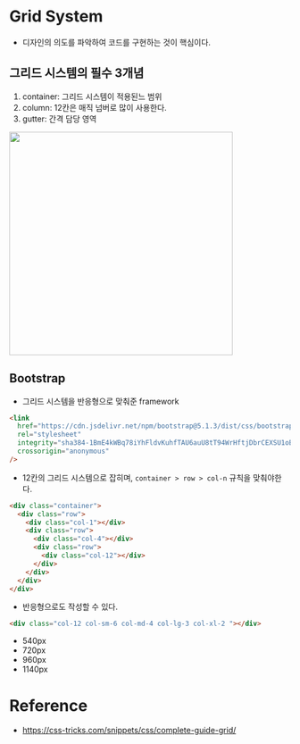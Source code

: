 # Grid System

- 디자인의 의도를 파악하여 코드를 구현하는 것이 핵심이다.

## 그리드 시스템의 필수 3개념

1. container: 그리드 시스템이 적용된느 범위
2. column: 12칸은 매직 넘버로 많이 사용한다.
3. gutter: 간격 담당 영역

<img src="https://user-images.githubusercontent.com/76730867/147864330-10a5146f-c361-4e09-8105-594ccf6996c4.png" width="400px">

## Bootstrap

- 그리드 시스템을 반응형으로 맞춰준 framework

```html
<link
  href="https://cdn.jsdelivr.net/npm/bootstrap@5.1.3/dist/css/bootstrap.min.css"
  rel="stylesheet"
  integrity="sha384-1BmE4kWBq78iYhFldvKuhfTAU6auU8tT94WrHftjDbrCEXSU1oBoqyl2QvZ6jIW3"
  crossorigin="anonymous"
/>
```

- 12칸의 그리드 시스템으로 잡히며, `container > row > col-n` 규칙을 맞춰야한다.

```html
<div class="container">
  <div class="row">
    <div class="col-1"></div>
    <div class="row">
      <div class="col-4"></div>
      <div class="row">
        <div class="col-12"></div>
      </div>
    </div>
  </div>
</div>
```

- 반응형으로도 작성할 수 있다.

```html
<div class="col-12 col-sm-6 col-md-4 col-lg-3 col-xl-2 "></div>
```

- 540px
- 720px
- 960px
- 1140px

# Reference

- https://css-tricks.com/snippets/css/complete-guide-grid/
